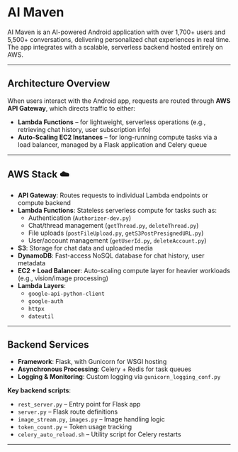# AI Maven

AI Maven is an AI-powered Android application with over 1,700+ users and 5,500+ conversations, delivering personalized chat experiences in real time. The app integrates with a scalable, serverless backend hosted entirely on AWS.

---

## Architecture Overview

When users interact with the Android app, requests are routed through **AWS API Gateway**, which directs traffic to either:

- **Lambda Functions** – for lightweight, serverless operations (e.g., retrieving chat history, user subscription info)
- **Auto-Scaling EC2 Instances** – for long-running compute tasks via a load balancer, managed by a Flask application and Celery queue

---

## AWS Stack ☁️

- **API Gateway**: Routes requests to individual Lambda endpoints or compute backend
- **Lambda Functions**: Stateless serverless compute for tasks such as:
  - Authentication (`Authorizer-dev.py`)
  - Chat/thread management (`getThread.py`, `deleteThread.py`)
  - File uploads (`postFileUpload.py`, `getS3PostPresignedURL.py`)
  - User/account management (`getUserId.py`, `deleteAccount.py`)
- **S3**: Storage for chat data and uploaded media
- **DynamoDB**: Fast-access NoSQL database for chat history, user metadata
- **EC2 + Load Balancer**: Auto-scaling compute layer for heavier workloads (e.g., vision/image processing)
- **Lambda Layers**:
  - `google-api-python-client`
  - `google-auth`
  - `httpx`
  - `dateutil`

---

## Backend Services

- **Framework**: Flask, with Gunicorn for WSGI hosting
- **Asynchronous Processing**: Celery + Redis for task queues
- **Logging & Monitoring**: Custom logging via `gunicorn_logging_conf.py`

**Key backend scripts**:
- `rest_server.py` – Entry point for Flask app
- `server.py` – Flask route definitions
- `image_stream.py`, `images.py` – Image handling logic
- `token_count.py` – Token usage tracking
- `celery_auto_reload.sh` – Utility script for Celery restarts

---

